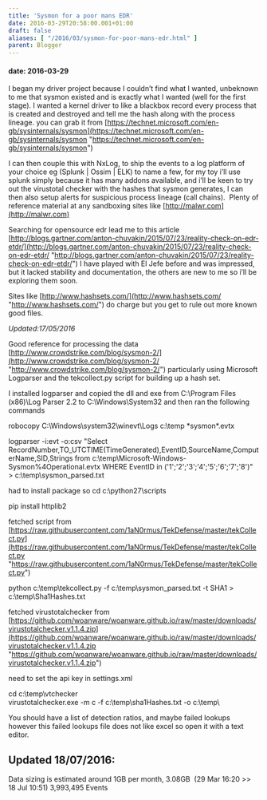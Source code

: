 ```yaml
---
title: 'Sysmon for a poor mans EDR'
date: 2016-03-29T20:58:00.001+01:00
draft: false
aliases: [ "/2016/03/sysmon-for-poor-mans-edr.html" ]
parent: Blogger
---
```

#### date: 2016-03-29

I began my driver project because I couldn’t find what I wanted, unbeknown to me that sysmon existed and is exactly what I wanted (well for the first stage). I wanted a kernel driver to like a blackbox record every process that is created and destroyed and tell me the hash along with the process lineage. you can grab it from [https://technet.microsoft.com/en-gb/sysinternals/sysmon](https://technet.microsoft.com/en-gb/sysinternals/sysmon "https://technet.microsoft.com/en-gb/sysinternals/sysmon")

I can then couple this with NxLog, to ship the events to a log platform of your choice eg (Splunk | Ossim | ELK) to name a few, for my toy i’ll use splunk simply because it has many addons available, and i’ll be keen to try out the virustotal checker with the hashes that sysmon generates, I can then also setup alerts for suspicious process lineage (call chains).  Plenty of reference material at any sandboxing sites like [http://malwr.com](http://malwr.com)

Searching for opensource edr lead me to this article [http://blogs.gartner.com/anton-chuvakin/2015/07/23/reality-check-on-edr-etdr/](http://blogs.gartner.com/anton-chuvakin/2015/07/23/reality-check-on-edr-etdr/ "http://blogs.gartner.com/anton-chuvakin/2015/07/23/reality-check-on-edr-etdr/") I have played with El Jefe before and was impressed, but it lacked stability and documentation, the others are new to me so i’ll be exploring them soon.

Sites like [http://www.hashsets.com/](http://www.hashsets.com/ "http://www.hashsets.com/") do charge but you get to rule out more known good files.

_Updated:17/05/2016_

Good reference for processing the data [http://www.crowdstrike.com/blog/sysmon-2/](http://www.crowdstrike.com/blog/sysmon-2/ "http://www.crowdstrike.com/blog/sysmon-2/") particularly using Microsoft Logparser and the tekcollect.py script for building up a hash set.

I installed logparser and copied the dll and exe from C:\\Program Files (x86)\\Log Parser 2.2 to C:\\Windows\\System32 and then ran the following commands

robocopy C:\\Windows\\system32\\winevt\\Logs c:\\temp \*sysmon\*.evtx

logparser -i:evt -o:csv "Select RecordNumber,TO\_UTCTIME(TimeGenerated),EventID,SourceName,ComputerName,SID,Strings from c:\\temp\\Microsoft-Windows-Sysmon%4Operational.evtx WHERE EventID in ('1';'2';'3';'4';'5';'6';'7';'8')" > c:\\temp\\sysmon\_parsed.txt

had to install package so cd c:\\python27\\scripts

pip install httplib2

fetched script from [https://raw.githubusercontent.com/1aN0rmus/TekDefense/master/tekCollect.py](https://raw.githubusercontent.com/1aN0rmus/TekDefense/master/tekCollect.py "https://raw.githubusercontent.com/1aN0rmus/TekDefense/master/tekCollect.py")

python c:\\temp\\tekcollect.py -f c:\\temp\\sysmon\_parsed.txt -t SHA1 > c:\\temp\\Sha1Hashes.txt

fetched virustotalchecker from [https://github.com/woanware/woanware.github.io/raw/master/downloads/virustotalchecker.v1.1.4.zip](https://github.com/woanware/woanware.github.io/raw/master/downloads/virustotalchecker.v1.1.4.zip "https://github.com/woanware/woanware.github.io/raw/master/downloads/virustotalchecker.v1.1.4.zip")

need to set the api key in settings.xml

cd c:\\temp\\vtchecker  
virustotalchecker.exe -m c -f c:\\temp\\sha1Hashes.txt -o c:\\temp\\

You should have a list of detection ratios, and maybe failed lookups however this failed lookups file does not like excel so open it with a text editor.

Updated 18/07/2016:
-------------------

Data sizing is estimated around 1GB per month, 3.08GB  (29 Mar 16:20 >> 18 Jul 10:51) 3,993,495 Events